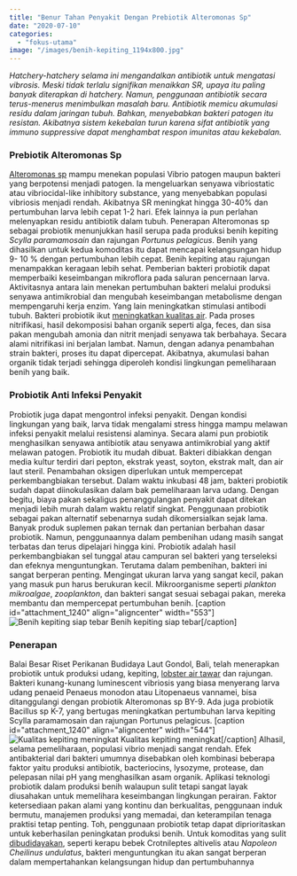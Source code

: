 ```yaml
---
title: "Benur Tahan Penyakit Dengan Prebiotik Alteromonas Sp"
date: "2020-07-10"
categories: 
  - "fokus-utama"
image: "/images/benih-kepiting_1194x800.jpg"
---
```


_Hatchery-hatchery selama ini mengandalkan antibiotik untuk mengatasi vibrosis. Meski tidak terlalu signifikan menaikkan SR, upaya itu paling banyak diterapkan di hatchery. Namun, penggunaan antibiotik secara terus-menerus menimbulkan masalah baru. Antibiotik memicu akumulasi residu dalam jaringan tubuh. Bahkan, menyebabkan bakteri patogen itu resistan. Akibatnya sistem kekebalan turun karena sifat antibiotik yang immuno suppressive dapat menghambat respon imunitas atau kekebalan._

### Prebiotik Alteromonas Sp

[Alteromonas sp](http://www.sciencedirect.com/topics/biochemistry-genetics-and-molecular-biology/alteromonas) mampu menekan populasi Vibrio patogen maupun bakteri yang berpotensi menjadi patogen. Ia mengeluarkan senyawa vibriostatic atau vibriocidal-like inhibitory substance, yang menyebabkan populasi vibriosis menjadi rendah. Akibatnya SR meningkat hingga 30-40% dan pertumbuhan larva lebih cepat 1-2 hari. Efek lainnya ia pun perlahan melenyapkan residu antibiotik dalam tubuh. Penerapan Alteromonas sp sebagai probiotik menunjukkan hasil serupa pada produksi benih kepiting _Scylla paramamosain_ dan rajungan _Portunus pelagicus_. Benih yang dihasilkan untuk kedua komoditas itu dapat mencapai kelangsungan hidup 9- 10 % dengan pertumbuhan lebih cepat. Benih kepiting atau rajungan menampakkan keragaan lebih sehat. Pemberian bakteri probiotik dapat memperbaiki keseimbangan mikroflora pada saluran pencernaan larva. Aktivitasnya antara lain menekan pertumbuhan bakteri melalui produksi senyawa antimikrobial dan mengubah keseimbangan metabolisme dengan mempengaruhi kerja enzim. Yang lain meningkatkan stimulasi antibodi tubuh. Bakteri probiotik ikut [meningkatkan kualitas air](http://localhost/mitra/sistem-filter-3-tingkat-kolam-arwana.html). Pada proses nitrifikasi, hasil dekomposisi bahan organik seperti alga, feces, dan sisa pakan mengubah amonia dan nitrit menjadi senyawa tak berbahaya. Secara alami nitrifikasi ini berjalan lambat. Namun, dengan adanya penambahan strain bakteri, proses itu dapat dipercepat. Akibatnya, akumulasi bahan organik tidak terjadi sehingga diperoleh kondisi lingkungan pemeliharaan benih yang baik.

### Probiotik Anti Infeksi Penyakit

Probiotik juga dapat mengontrol infeksi penyakit. Dengan kondisi lingkungan yang baik, larva tidak mengalami stress hingga mampu melawan infeksi penyakit melalui resistensi alaminya. Secara alami pun probiotik menghasilkan senyawa antibiotik atau senyawa antimikrobial yang aktif melawan patogen. Probiotik itu mudah dibuat. Bakteri dibiakkan dengan media kultur terdiri dari pepton, ekstrak yeast, soyton, ekstrak malt, dan air laut steril. Penambahan oksigen diperlukan untuk mempercepat perkembangbiakan tersebut. Dalam waktu inkubasi 48 jam, bakteri probiotik sudah dapat diinokulasikan dalam bak pemeliharaan larva udang. Dengan begitu, biaya pakan sekaligus penanggulangan penyakit dapat ditekan menjadi lebih murah dalam waktu relatif singkat. Penggunaan probiotik sebagai pakan alternatif sebenarnya sudah dikomersialkan sejak lama. Banyak produk suplemen pakan ternak dan pertanian berbahan dasar probiotik. Namun, penggunaannya dalam pembenihan udang masih sangat terbatas dan terus dipelajari hingga kini. Probiotik adalah hasil perkembangbiakan sel tunggal atau campuran sel bakteri yang terseleksi dan efeknya menguntungkan. Terutama dalam pembenihan, bakteri ini sangat berperan penting. Mengingat ukuran larva yang sangat kecil, pakan yang masuk pun harus berukuran kecil. Mikroorganisme seperti _plankton mikroalgae_, _zooplankton_, dan bakteri sangat sesuai sebagai pakan, mereka membantu dan mempercepat pertumbuhan benih. \[caption id="attachment\_1240" align="aligncenter" width="553"\]![Benih kepiting siap tebar](/images/koki_1246x800.jpg) Benih kepiting siap tebar\[/caption\]  

### Penerapan

Balai Besar Riset Perikanan Budidaya Laut Gondol, Bali, telah menerapkan probiotik untuk produksi udang, kepiting, [lobster air tawar](http://localhost/mitra/budidaya-lobster-air-tawar-dan.html) dan rajungan. Bakteri kunang-kunang luminescent vibriosis yang biasa menyerang larva udang penaeid Penaeus monodon atau Litopenaeus vannamei, bisa ditanggulangi dengan probiotik Alteromonas sp BY-9. Ada juga probiotik Bacillus sp K-7, yang bertugas meningkatkan pertumbuhan larva kepiting Scylla paramamosain dan rajungan Portunus pelagicus. \[caption id="attachment\_1240" align="aligncenter" width="544"\]![Kualitas kepiting meningkat](/images/koki_1246x800.jpg) Kualitas kepiting meningkat\[/caption\] Alhasil, selama pemeliharaan, populasi vibrio menjadi sangat rendah. Efek antibakterial dari bakteri umumnya disebabkan oleh kombinasi beberapa faktor yaitu produksi antibiotik, bacteriocins, lysozyme, protease, dan pelepasan nilai pH yang menghasilkan asam organik. Aplikasi teknologi probiotik dalam produksi benih walaupun sulit tetapi sangat layak diusahakan untuk memelihara keseimbangan lingkungan perairan. Faktor ketersediaan pakan alami yang kontinu dan berkualitas, penggunaan induk bermutu, manajemen produksi yang memadai, dan keterampilan tenaga praktisi tetap penting. Toh, penggunaan probiotik tetap dapat diprioritaskan untuk keberhasilan peningkatan produksi benih. Untuk komoditas yang sulit [dibudidayakan](http://localhost/mitra/potensi-budidaya-perikanan-di.html), seperti kerapu bebek Crotnileptes altivelis atau _Napoleon Cheilinus undulatus_, bakteri menguntungkan itu akan sangat berperan dalam mempertahankan kelangsungan hidup dan pertumbuhannya
